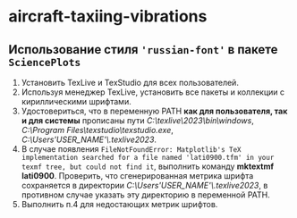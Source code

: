 # aircraft-taxiing-vibrations
 
## Использование стиля ```'russian-font'``` в пакете ```SciencePlots```
1. Установить TexLive и TexStudio для всех пользователей.
2. Используя менеджер TexLive, установить все пакеты и коллекции с кириллическими шрифтами.
3. Удостовериться, что в переменную PATH **как для пользователя, так и для системы** прописаны пути *C:\texlive\2023\bin\windows*, *C:\Program Files\texstudio\texstudio.exe*, *C:\Users\'USER_NAME'\\.texlive2023*.
4. В случае появления ```FileNotFoundError: Matplotlib's TeX implementation searched for a file named 'lati0900.tfm' in your texmf tree, but could not find it```, выполнить команду **mktextmf lati0900**. Проверить, что сгенерированная метрика шрифта сохраняется в директории *C:\Users\'USER_NAME'\\.texlive2023*, в противном случае указать эту директорию в переменной PATH.
5. Выполнить п.4 для недостающих метрик шрифтов.
